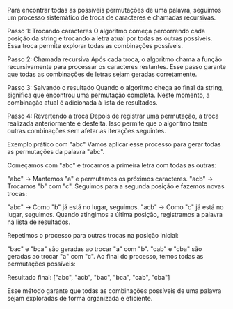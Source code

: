 Para encontrar todas as possíveis permutações de uma palavra, seguimos um processo sistemático de troca de caracteres e chamadas recursivas.

Passo 1: Trocando caracteres
O algoritmo começa percorrendo cada posição da string e trocando a letra atual por todas as outras possíveis. Essa troca permite explorar todas as combinações possíveis.

Passo 2: Chamada recursiva
Após cada troca, o algoritmo chama a função recursivamente para processar os caracteres restantes. Esse passo garante que todas as combinações de letras sejam geradas corretamente.

Passo 3: Salvando o resultado
Quando o algoritmo chega ao final da string, significa que encontrou uma permutação completa. Neste momento, a combinação atual é adicionada à lista de resultados.

Passo 4: Revertendo a troca
Depois de registrar uma permutação, a troca realizada anteriormente é desfeita. Isso permite que o algoritmo tente outras combinações sem afetar as iterações seguintes.

Exemplo prático com "abc"
Vamos aplicar esse processo para gerar todas as permutações da palavra "abc".

Começamos com "abc" e trocamos a primeira letra com todas as outras:

"abc" → Mantemos "a" e permutamos os próximos caracteres.
"acb" → Trocamos "b" com "c".
Seguimos para a segunda posição e fazemos novas trocas:

"abc" → Como "b" já está no lugar, seguimos.
"acb" → Como "c" já está no lugar, seguimos.
Quando atingimos a última posição, registramos a palavra na lista de resultados.

Repetimos o processo para outras trocas na posição inicial:

"bac" e "bca" são geradas ao trocar "a" com "b".
"cab" e "cba" são geradas ao trocar "a" com "c".
Ao final do processo, temos todas as permutações possíveis:

Resultado final:
["abc", "acb", "bac", "bca", "cab", "cba"]

Esse método garante que todas as combinações possíveis de uma palavra sejam exploradas de forma organizada e eficiente.
